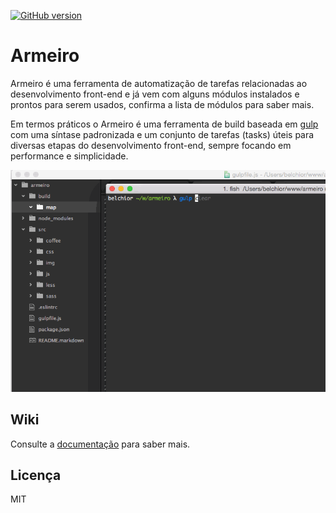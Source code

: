 [![GitHub version](https://badge.fury.io/gh/belchior%2Farmeiro.svg)](https://badge.fury.io/gh/belchior%2Farmeiro)

# Armeiro
Armeiro é uma ferramenta de automatização de tarefas relacionadas ao desenvolvimento front-end e já vem com alguns módulos instalados e prontos para serem usados, confirma a lista de módulos para saber mais.

Em termos práticos o Armeiro é uma ferramenta de build baseada em [gulp](https://github.com/gulpjs/gulp) com uma síntase padronizada e um conjunto de tarefas (tasks) úteis para diversas etapas do desenvolvimento front-end, sempre focando em performance e simplicidade.

![armeiro](https://raw.githubusercontent.com/belchior/armeiro/master/armeiro.gif)


## Wiki
Consulte a [documentação](https://github.com/belchior/armeiro/wiki) para saber mais.

## Licença
MIT
